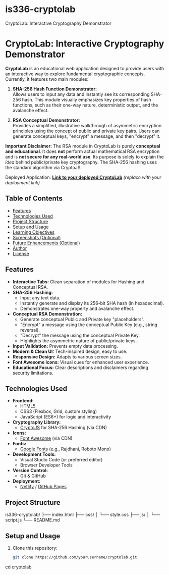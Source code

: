 # is336-cryptolab
CryptoLab: Interactive Cryptography Demonstrator
# CryptoLab: Interactive Cryptography Demonstrator

**CryptoLab** is an educational web application designed to provide users with an interactive way to explore fundamental cryptographic concepts. Currently, it features two main modules:

1. **SHA-256 Hash Function Demonstrator:**  
   Allows users to input any data and instantly see its corresponding SHA-256 hash. This module visually emphasizes key properties of hash functions, such as their one-way nature, deterministic output, and the avalanche effect.

2. **RSA Conceptual Demonstrator:**  
   Provides a simplified, illustrative walkthrough of asymmetric encryption principles using the concept of public and private key pairs. Users can generate conceptual keys, "encrypt" a message, and then "decrypt" it.

**Important Disclaimer:** The RSA module in CryptoLab is purely **conceptual and educational**. It does **not** perform actual mathematical RSA encryption and is **not secure for any real-world use**. Its purpose is solely to explain the *idea* behind public/private key cryptography. The SHA-256 hashing uses the standard algorithm via CryptoJS.

Deployed Application: [**Link to your deployed CryptoLab**](https://your-cryptolab.netlify.app) *(replace with your deployment link)*

## Table of Contents
- [Features](#features)
- [Technologies Used](#technologies-used)
- [Project Structure](#project-structure)
- [Setup and Usage](#setup-and-usage)
- [Learning Objectives](#learning-objectives)
- [Screenshots (Optional)](#screenshots-optional)
- [Future Enhancements (Optional)](#future-enhancements-optional)
- [Author](#author)
- [License](#license)

## Features
- **Interactive Tabs:** Clean separation of modules for Hashing and Conceptual RSA.
- **SHA-256 Hashing:**
  - Input any text data.
  - Instantly generate and display its 256-bit SHA hash (in hexadecimal).
  - Demonstrates one-way property and avalanche effect.
- **Conceptual RSA Demonstration:**
  - Generate conceptual Public and Private key "placeholders".
  - "Encrypt" a message using the conceptual Public Key (e.g., string reversal).
  - "Decrypt" the message using the conceptual Private Key.
  - Highlights the asymmetric nature of public/private keys.
- **Input Validation:** Prevents empty data processing.
- **Modern & Clean UI:** Tech-inspired design, easy to use.
- **Responsive Design:** Adapts to various screen sizes.
- **Font Awesome Icons:** Visual cues for enhanced user experience.
- **Educational Focus:** Clear descriptions and disclaimers regarding security limitations.

## Technologies Used
- **Frontend:**
  - HTML5
  - CSS3 (Flexbox, Grid, custom styling)
  - JavaScript (ES6+) for logic and interactivity
- **Cryptography Library:**
  - [CryptoJS](https://cryptojs.gitbook.io) for SHA-256 Hashing (via CDN)
- **Icons:**
  - [Font Awesome](https://fontawesome.com/) (via CDN)
- **Fonts:**
  - [Google Fonts](https://fonts.google.com/) (e.g., Rajdhani, Roboto Mono)
- **Development Tools:**
  - Visual Studio Code (or preferred editor)
  - Browser Developer Tools
- **Version Control:**
  - Git & GitHub
- **Deployment:**
  - [Netlify](https://www.netlify.com/) / [GitHub Pages](https://pages.github.com/)

## Project Structure
is336-cryptolab/
├── index.html
├── css/
│ └── style.css
├── js/
│ └── script.js
└── README.md


## Setup and Usage
1. Clone this repository:
   ```bash
   git clone https://github.com/yourusername/cryptolab.git
cd cryptolab
